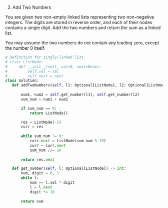 2. Add Two Numbers

You are given two non-empty linked lists representing two non-negative integers. The digits are stored in reverse order, and each of their nodes contains a single digit. Add the two numbers and return the sum as a linked list.

You may assume the two numbers do not contain any leading zero, except the number 0 itself.

 ```python
# Definition for singly-linked list.
# class ListNode:
#     def __init__(self, val=0, next=None):
#         self.val = val
#         self.next = next
class Solution:
    def addTwoNumbers(self, l1: Optional[ListNode], l2: Optional[ListNode]) -> Optional[ListNode]:
        
        num1, num2 = self.get_number(l1), self.get_number(l2)
        sum_num = num1 + num2

        if sum_num == 0:
            return ListNode()

        res = ListNode(-1)
        curr = res
        
        while sum_num != 0:
            curr.next = ListNode(sum_num % 10)
            curr = curr.next
            sum_num //= 10
        
        return res.next

    def get_number(self, l: Optional[ListNode]) -> int:
        num, digit = 0, 1
        while l:
            num += l.val * digit
            l = l.next
            digit *= 10
        
        return num 
 ```